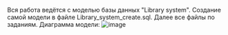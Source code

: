 Вся работа ведётся с моделью базы данных "Library system". Создание самой модели в файле Library_system_create.sql. Далее все файлы по заданиям.
Диаграмма модели:
![image](https://github.com/user-attachments/assets/7190e2d7-7679-4784-a9c6-26372144b962)
